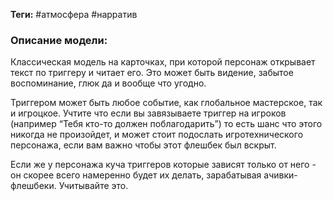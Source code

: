 **Теги:** #атмосфера #нарратив
### Описание модели:
Классическая модель на карточках, при которой персонаж открывает текст по триггеру и читает его. Это может быть видение, забытое воспоминание, глюк да и вообще что угодно.

Триггером может быть любое событие, как глобальное мастерское, так и игроцкое. Учтите что если вы завязываете триггер на игроков (например “Тебя кто-то должен поблагодарить”) то есть шанс что этого никогда не произойдет, и может стоит подослать игротехнического персонажа, если вам важно чтобы этот флешбек был вскрыт.

Если же у персонажа куча триггеров которые зависят только от него - он скорее всего намеренно будет их делать, зарабатывая ачивки-флешбеки. Учитывайте это.